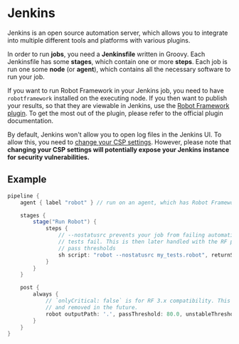# Jenkins

Jenkins is an open source automation server, which allows you to integrate into
multiple different tools and platforms with various plugins.

In order to run **jobs**, you need a **Jenkinsfile** written in Groovy. Each Jenkinsfile has some
**stages**, which contain one or more **steps**. Each job is run one some **node**
(or **agent**), which contains all the necessary software to run your job.

If you want to run Robot Framework in your Jenkins job, you need to have `robotframework` installed
on the executing node. If you then want to publish your results, so that they are viewable
in Jenkins, use the [Robot Framework plugin](https://plugins.jenkins.io/robot/). To get the most
out of the plugin, please refer to the official plugin documentation.

By default, Jenkins won't allow you to open log files in the Jenkins UI. To allow this, you need
to [change your CSP settings](https://plugins.jenkins.io/robot/#plugin-content-log-file-not-showing-properly).
However, please note that **changing your CSP settings will potentially expose your Jenkins instance
for security vulnerabilities.**

## Example

```groovy
pipeline {
    agent { label "robot" } // run on an agent, which has Robot Framework installed

    stages {
        stage("Run Robot") {
            steps {
                // --nostatusrc prevents your job from failing automatically if any
                // tests fail. This is then later handled with the RF plugin with
                // pass thresholds
                sh script: "robot --nostatusrc my_tests.robot", returnStatus: true
            }
        }
    }

    post {
        always {
            // `onlyCritical: false` is for RF 3.x compatibility. This will be deprecated
            // and removed in the future.
            robot outputPath: '.', passThreshold: 80.0, unstableThreshold: 70.0, onlyCritical: false
        }
    }
}
```
